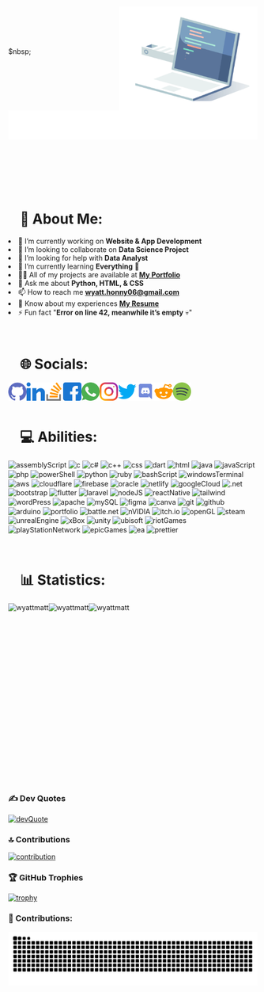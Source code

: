 <!DOCTYPE html>
<html lang="en">
<head>
    <meta charset="UTF-8">
    <meta name="viewport" content="width=device-width, initial-scale=1.0">
</head>

<body>
  <div align="left">
    <picture>
      <img align="right" height="210" src="/images/introduction/computer.gif" alt="computer" />
    </picture>
    <br><br><br><br>
    <picture>
      <p>$nbsp;<img src="/images/introduction/welcome.svg" alt="introduction" /></p>
    </picture>
  </div>

  <div id="user-content-toc" align="left">
    <ul>
      <summary>
        <h1>
          <br><br><br>
          💫 About Me:
        </h1>
      </summary>
    </ul>
    <p>
      <li>🔭 I’m currently working on <strong>Website & App Development</strong>
      <li>👯 I’m looking to collaborate on <strong>Data Science Project</strong>
      <li>🤝 I’m looking for help with <strong>Data Analyst</strong>
      <li>🌱 I’m currently learning <strong>Everything</strong> 🤣
      <li>👨‍💻 All of my projects are available at <a href="https://wyattmatt.github.io/"><strong>My Portfolio</strong></a>
      <li>💬 Ask me about <strong>Python, HTML, & CSS</strong>
      <li>📫 How to reach me <a href="mailto:wyatt.honny06@gmail.com"><strong>wyatt.honny06@gmail.com</strong></a>
      <li>📄 Know about my experiences <a href="https://wyattmatt.github.io/"><strong>My Resume</strong></a>
      <li>⚡ Fun fact "<strong>Error on line 42, meanwhile it’s empty</strong> 💀"
    </p>
  </div>

  <div id="user-content-toc" align="left">
    <ul>
      <summary>
        <h1>
          <br>
          🌐 Socials:
        </h1>
      </summary>
    </ul>
    <a href="https://github.com/wyattmatt" target="_blank" rel="noopener"><img align="left" src="/images/socials/github.png" alt="wyattmatt" height="37" width="37" /></a>
    <a href="https://linkedin.com/in/wyatt-matthew-hargono" target="_blank"><img align="left" src="/images/socials/linkedin.png" alt="wyatt-matthew-hargono" height="37" width="37" /></a>
    <a href="https://stackoverflow.com/users/27706507" target="_blank"><img align="left" src="/images/socials/stackOverflow.png" alt="27706507" height="37" width="37" /></a>
    <a href="https://fb.com/wyattmatt" target="_blank"><img align="left" src="/images/socials/facebook.png" alt="wyattmatt" height="37" width="37" /></a>
    <a href="https://wa.me/+62852251460299" target="_blank"><img align="left" src="/images/socials/whatsapp.png" alt="wyattmatt" height="37" width="37" /></a>
    <a href="https://instagram.com/wyattmatt" target="_blank"><img align="left" src="/images/socials/instagram.png" alt="wyattmatt" height="37" width="37" /></a>
    <a href="https://twitter.com/hargonowyatt" target="_blank"><img align="left" src="/images/socials/twitter.png" alt="hargonowyatt" height="37" width="37" /></a>
    <a href="https://discord.com/channels/@diff09" target="_blank"><img align="left" src="/images/socials/discord.png" alt="wyattmatt" height="37" width="37" /></a>
    <a href="https://www.reddit.com/user/Fun_Use_5529/" target="_blank"><img align="left" src="/images/socials/reddit.png" alt="wyattmatt" height="37" width="37" /></a>
    <a href="https://open.spotify.com/user/31ggwu5ulppduhztnpoldijsikna" target="_blank"><img align="left" src="/images/socials/spotify.png" alt="wyattmatt" height="37" width="37" /></a>
    <p>&nbsp;</p>
  </div>

  <div id="user-content-toc" align="left">
    <ul>
    <summary>
      <h1>
        <br>
        💻 Abilities:
      </h1>
    </summary>
    </ul>
    <p>
      <picture>
        <img align="center" src="https://img.shields.io/badge/assembly%20script-%23000000.svg?style=flat&logo=assemblyscript&logoColor=white" alt="assemblyScript" />
      </picture>
      <picture>
        <img align="center" src="https://img.shields.io/badge/c-%2300599C.svg?style=flat&logo=c&logoColor=white" alt="c" />
      </picture>
      <picture>
        <img align="center" src="https://img.shields.io/badge/c%23-%23239120.svg?style=flat&logo=csharp&logoColor=white" alt="c#" />
      </picture>
      <picture>
        <img align="center" src="https://img.shields.io/badge/c++-%2300599C.svg?style=flat&logo=c%2B%2B&logoColor=white" alt="c++" />
      </picture>
      <picture>
        <img align="center" src="https://img.shields.io/badge/css3-%231572B6.svg?style=flat&logo=css3&logoColor=white" alt="css" />
      </picture>
      <picture>
        <img align="center" src="https://img.shields.io/badge/dart-%230175C2.svg?style=flat&logo=dart&logoColor=white" alt="dart" />
      </picture>
      <picture>
        <img align="center" src="https://img.shields.io/badge/html5-%23E34F26.svg?style=flat&logo=html5&logoColor=white" alt="html" />
      </picture>
      <picture>
        <img align="center" src="https://img.shields.io/badge/java-%23ED8B00.svg?style=flat&logo=openjdk&logoColor=white" alt="java" />
      </picture>
      <picture>
        <img align="center" src="https://img.shields.io/badge/javascript-%23323330.svg?style=flat&logo=javascript&logoColor=%23F7DF1E" alt="javaScript" />
      </picture>
      <picture>
        <img align="center" src="https://img.shields.io/badge/php-%23777BB4.svg?style=flat&logo=php&logoColor=white" alt="php" />
      </picture>
      <picture>
        <img align="center" src="https://img.shields.io/badge/PowerShell-%235391FE.svg?style=flat&logo=powershell&logoColor=white" alt="powerShell" />
      </picture>
      <picture>
        <img align="center" src="https://img.shields.io/badge/python-3670A0?style=flat&logo=python&logoColor=ffdd54" alt="python" />
      </picture>
      <picture>
        <img align="center" src="https://img.shields.io/badge/ruby-%23CC342D.svg?style=flat&logo=ruby&logoColor=white" alt="ruby" />
      </picture>
      <picture>
        <img align="center" src="https://img.shields.io/badge/bash_script-%23121011.svg?style=flat&logo=gnu-bash&logoColor=white" alt="bashScript" />
      </picture>
      <picture>
        <img align="center" src="https://img.shields.io/badge/Windows%20Terminal-%234D4D4D.svg?style=flat&logo=windows-terminal&logoColor=white" alt="windowsTerminal" />
      </picture>
      <picture>
        <img align="center" src="https://img.shields.io/badge/AWS-%23FF9900.svg?style=flat&logo=amazon-aws&logoColor=white" alt="aws" />
      </picture>
      <picture>
        <img align="center" src="https://img.shields.io/badge/Cloudflare-F38020?style=flat&logo=Cloudflare&logoColor=white" alt="cloudflare" />
      </picture>
      <picture>
        <img align="center" src="https://img.shields.io/badge/firebase-%23039BE5.svg?style=flat&logo=firebase" alt="firebase" />
      </picture>
      <picture>
        <img align="center" src="https://img.shields.io/badge/Oracle-F80000?style=flat&logo=oracle&logoColor=white" alt="oracle" />
      </picture>
      <picture>
        <img align="center" src="https://img.shields.io/badge/netlify-%23000000.svg?style=flat&logo=netlify&logoColor=#00C7B7" alt="netlify" />
      </picture>
      <picture>
        <img align="center" src="https://img.shields.io/badge/GoogleCloud-%234285F4.svg?style=flat&logo=google-cloud&logoColor=white" alt="googleCloud" />
      </picture>
      <picture>
        <img align="center" src="https://img.shields.io/badge/.NET-5C2D91?style=flat&logo=.net&logoColor=white" alt=".net" />
      </picture>
      <picture>
        <img align="center" src="https://img.shields.io/badge/bootstrap-%238511FA.svg?style=flat&logo=bootstrap&logoColor=white" alt="bootstrap" />
      </picture>
      <picture>
        <img align="center" src="https://img.shields.io/badge/Flutter-%2302569B.svg?style=flat&logo=Flutter&logoColor=white" alt="flutter" />
      </picture>
      <picture>
        <img align="center" src="https://img.shields.io/badge/laravel-%23FF2D20.svg?style=flat&logo=laravel&logoColor=white" alt="laravel" />
      </picture>
      <picture>
        <img align="center" src="https://img.shields.io/badge/node.js-6DA55F?style=flat&logo=node.js&logoColor=white" alt="nodeJS" />
      </picture>
      <picture>
        <img align="center" src="https://img.shields.io/badge/react_native-%2320232a.svg?style=flat&logo=react&logoColor=%2361DAFB" alt="reactNative" />
      </picture>
      <picture>
        <img align="center" src="https://img.shields.io/badge/tailwindcss-%2338B2AC.svg?style=flat&logo=tailwind-css&logoColor=white" alt="tailwind" />
      </picture>
      <picture>
        <img align="center" src="https://img.shields.io/badge/WordPress-%23117AC9.svg?style=flat&logo=WordPress&logoColor=white" alt="wordPress" />
      </picture>
      <picture>
        <img align="center" src="https://img.shields.io/badge/apache-%23D42029.svg?style=flat&logo=apache&logoColor=white" alt="apache" />
      </picture>
      <picture>
        <img align="center" src="https://img.shields.io/badge/mysql-4479A1.svg?style=flat&logo=mysql&logoColor=white" alt="mySQL" />
      </picture>
      <picture>
        <img align="center" src="https://img.shields.io/badge/figma-%23F24E1E.svg?style=flat&logo=figma&logoColor=white" alt="figma" />
      </picture>
      <picture>
        <img align="center" src="https://img.shields.io/badge/Canva-%2300C4CC.svg?style=flat&logo=Canva&logoColor=white" alt="canva" />
      </picture>
      <picture>
        <img align="center" src="https://img.shields.io/badge/git-%23F05033.svg?style=flat&logo=git&logoColor=white" alt="git" />
      </picture>
      <picture>
        <img align="center" src="https://img.shields.io/badge/github-%23121011.svg?style=flat&logo=github&logoColor=white" alt="github" />
      </picture>
      <picture>
        <img align="center" src="https://img.shields.io/badge/-Arduino-00979D?style=flat&logo=Arduino&logoColor=white" alt="arduino" />
      </picture>
      <picture>
        <img align="center" src="https://img.shields.io/badge/Portfolio-%23000000.svg?style=flat&logo=firefox&logoColor=#FF7139" alt="portfolio" />
      </picture>
      <picture>
        <img align="center" src="https://img.shields.io/badge/battle.net-%2300AEFF.svg?style=flat&logo=battle.net&logoColor=white" alt="battle.net" />
      </picture>
      <picture>
        <img align="center" src="https://img.shields.io/badge/nVIDIA-%2376B900.svg?style=flat&logo=nVIDIA&logoColor=white" alt="nVIDIA" />
      </picture>
      <picture>
        <img align="center" src="https://img.shields.io/badge/Itch-%23FF0B34.svg?style=flat&logo=Itch.io&logoColor=white" alt="itch.io" />
      </picture>
      <picture>
        <img align="center" src="https://img.shields.io/badge/OpenGL-white?logo=OpenGL&style=flat" alt="openGL" />
      </picture>
      <picture>
        <img align="center" src="https://img.shields.io/badge/steam-%23000000.svg?style=flat&logo=steam&logoColor=white" alt="steam" />
      </picture>
      <picture>
        <img align="center" src="https://img.shields.io/badge/unrealengine-%23313131.svg?style=flat&logo=unrealengine&logoColor=white" alt="unrealEngine" />
      </picture>
      <picture>
        <img align="center" src="https://img.shields.io/badge/xbox-%23107C10.svg?style=flat&logo=xbox&logoColor=white" alt="xBox" />
      </picture>
      <picture>
        <img align="center" src="https://img.shields.io/badge/unity-%23000000.svg?style=flat&logo=unity&logoColor=white" alt="unity" />
      </picture>
      <picture>
        <img align="center" src="https://img.shields.io/badge/Ubisoft-%23F5F5F5.svg?style=flat&logo=Ubisoft&logoColor=black" alt="ubisoft" />
      </picture>
      <picture>
        <img align="center" src="https://img.shields.io/badge/riotgames-D32936.svg?style=flat&logo=riotgames&logoColor=white" alt="riotGames" />
      </picture>
      <picture>
        <img align="center" src="https://img.shields.io/badge/PSN-%230070D1.svg?style=flat&logo=Playstation&logoColor=white" alt="playStationNetwork" />
      </picture>
      <picture>
        <img align="center" src="https://img.shields.io/badge/epicgames-%23313131.svg?style=flat&logo=epicgames&logoColor=white" alt="epicGames" />
      </picture>
      <picture>
        <img align="center" src="https://img.shields.io/badge/ea-%23000000.svg?style=flat&logo=ea&logoColor=white" alt="ea" />
      </picture>
      <picture>
        <img align="center" src="https://img.shields.io/badge/prettier-%23F7B93E.svg?style=flat&logo=prettier&logoColor=black" alt="prettier" />
      </picture>
    </p>
  </div>

  <div id="user-content-toc" align="left">
    <ul>
    <summary>
      <h1>
        <br>
        📊 Statistics:
      </h1>
    </summary>
    </ul>
    <p align="left">
      <picture>
        <img align="left" src="https://github-readme-stats.vercel.app/api?username=wyattmatt&show_icons=true&theme=dark&locale=en" alt="wyattmatt" />
      </picture>
      <picture>
        <img align="left" src="https://github-readme-streak-stats.herokuapp.com/?user=wyattmatt&theme=dark" alt="wyattmatt" />
      </picture>
      <picture>
        <img align="left" src="https://github-readme-stats.vercel.app/api/top-langs?username=wyattmatt&show_icons=true&theme=dark&locale=en&layout=compact" alt="wyattmatt" />
      </picture>
    </p>
  </div>

  <div id="user-content-toc" align="left">
    <ul>
    <summary>
      <h1>
        <br><br><br><br><br><br><br><br><br>
        &nbsp;
      </h1>
    </summary>
    </ul>
  </div>
</body>

</html>
  
### ✍️ Dev Quotes
[![devQuote](https://quotes-github-readme.vercel.app/api?type=horizontal&theme=dark)](#---)

### 🔝 Contributions
[![contribution](https://github-contributor-stats.vercel.app/api?username=wyattmatt&limit=5&theme=dark&combine_all_yearly_contributions=true)](#---)

### 🏆 GitHub Trophies
[![trophy](https://github-profile-trophy.vercel.app/?username=wyattmatt&theme=radical&no-frame=true&no-bg=false&margin-w=4)](#---)

### 🐍 Contributions:
[![snakeGif](https://github.com/wyattmatt/wyattmatt/blob/output/github-contribution-grid-snake-dark.svg)](#---)
